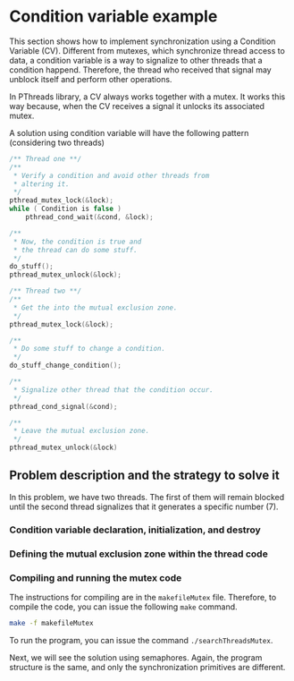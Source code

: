 # Condition variable example
This section shows how to implement synchronization using a Condition Variable (CV). Different from mutexes, which synchronize thread access to data, a condition variable is a way to signalize to other threads that a condition happend. Therefore, the thread who received that signal may unblock itself and perform other operations.

In PThreads library, a CV always works together with a mutex. It works this way because, when the CV receives a signal it unlocks its associated mutex.

A solution using condition variable will have the following pattern (considering two threads)
```c
/** Thread one **/
/**
 * Verify a condition and avoid other threads from
 * altering it.
 */
pthread_mutex_lock(&lock);
while ( Condition is false )
    pthread_cond_wait(&cond, &lock);

/** 
 * Now, the condition is true and 
 * the thread can do some stuff.
 */
do_stuff();
pthread_mutex_unlock(&lock);
```

```c
/** Thread two **/
/**
 * Get the into the mutual exclusion zone.
 */
pthread_mutex_lock(&lock);

/**
 * Do some stuff to change a condition.
 */
do_stuff_change_condition();

/** 
 * Signalize other thread that the condition occur.
 */
pthread_cond_signal(&cond);

/**
 * Leave the mutual exclusion zone.
 */
pthread_mutex_unlock(&lock)
```


## Problem description and the strategy to solve it
In this problem, we have two threads. The first of them will remain blocked until the second thread signalizes that it generates a specific number (7). 

### Condition variable declaration, initialization, and destroy


### Defining the mutual exclusion zone within the thread code


### Compiling and running the mutex code

The instructions for compiling are in the ``makefileMutex`` file. Therefore, to compile the code, you can issue the following ``make`` command. 
```sh
make -f makefileMutex
```

To run the program, you can issue the command ``./searchThreadsMutex``.

Next, we will see the solution using semaphores. Again, the program structure is the same, and only the synchronization primitives are different.
